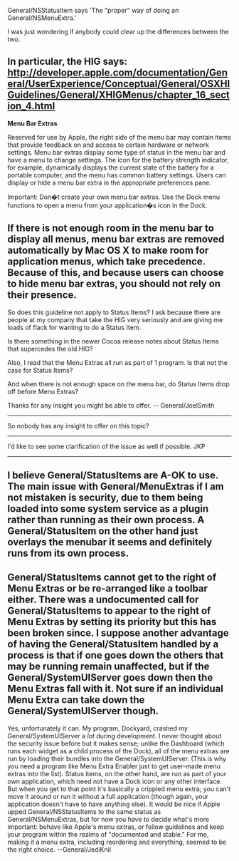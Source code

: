 

General/NSStatusItem says 'The "proper" way of doing an General/NSMenuExtra.'

I was just wondering if anybody could clear up the differences between the two.

In particular, the HIG says:
http://developer.apple.com/documentation/General/UserExperience/Conceptual/General/OSXHIGuidelines/General/XHIGMenus/chapter_16_section_4.html
----
**Menu Bar Extras**

Reserved for use by Apple, the right side of the menu bar may contain items that provide feedback on and access to certain hardware or network settings. Menu bar extras display some type of status in the menu bar and have a menu to change settings. The icon for the battery strength indicator, for example, dynamically displays the current state of the battery for a portable computer, and the menu has common battery settings. Users can display or hide a menu bar extra in the appropriate preferences pane.

Important: Don�t create your own menu bar extras. Use the Dock menu functions to open a menu from your application�s icon in the Dock.

If there is not enough room in the menu bar to display all menus, menu bar extras are removed automatically by Mac OS X to make room for application menus, which take precedence. Because of this, and because users can choose to hide menu bar extras, you should not rely on their presence.
----

So does this guideline not apply to Status Items?  I ask because there are people at my company that take the HIG very seriously and are giving me loads of flack for wanting to do a Status Item.

Is there something in the newer Cocoa release notes about Status Items that supercedes the old HIG?

Also, I read that the Menu Extras all run as part of 1 program.  Is that not the case for Status Items?

And when there is not enough space on the menu bar, do Status Items drop off before Menu Extras?

Thanks for any insight you might be able to offer. -- General/JoelSmith

----
So nobody has any insight to offer on this topic?

----

I'd like to see some clarification of the issue as well if possible.  JKP

----

I believe General/StatusItems are A-OK to use. The main issue with General/MenuExtras if I am not mistaken is security, due to them being loaded into some system service as a plugin rather than running as their own process. A General/StatusItem on the other hand just overlays the menubar it seems and definitely runs from its own process.
----
General/StatusItems cannot get to the right of Menu Extras or be re-arranged like a toolbar either. There was a undocumented call for General/StatusItems to appear to the right of Menu Extras by setting its priority but this has been broken since. I suppose another advantage of having the General/StatusItem handled by a process is that if one goes down the others that may be running remain unaffected, but if the General/SystemUIServer goes down then the Menu Extras fall with it. Not sure if an individual Menu Extra can take down the General/SystemUIServer though.
----
Yes, unfortunately it can. My program, Dockyard, crashed my General/SystemUIServer a *lot* during development. I never thought about the security issue before but it makes sense; unlike the Dashboard (which runs each widget as a child process of the Dock), all of the menu extras are run by loading their bundles into the General/SystemUIServer. (This is why you need a program like Menu Extra Enabler just to get user-made menu extras into the list). Status items, on the other hand, are run as part of your own application, which need not have a Dock icon or any other interface. But when you get to that point it's basically a crippled menu extra; you can't move it around or run it without a full application (though again, your application doesn't have to have anything else). It would be nice if Apple upped General/NSStatusItem<nowiki/>s to the same status as General/NSMenuExtra<nowiki/>s, but for now you have to decide what's more important: behave like Apple's menu extras, or follow guidelines and keep your program within the realms of "documented and stable." For me, making it a menu extra, including reordering and everything, seemed to be the right choice. --General/JediKnil